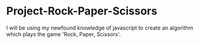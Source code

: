 # Project-Rock-Paper-Scissors

I will be using my newfound knowledge of javascript to create an algorithm which plays the game 'Rock, Paper, Scissors'.
